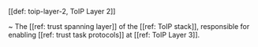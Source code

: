 [[def: toip-layer-2, ToIP Layer 2]]

~ The [[ref: trust spanning layer]] of the [[ref: ToIP stack]], responsible for enabling [[ref: trust task protocols]] at [[ref: ToIP Layer 3]].

